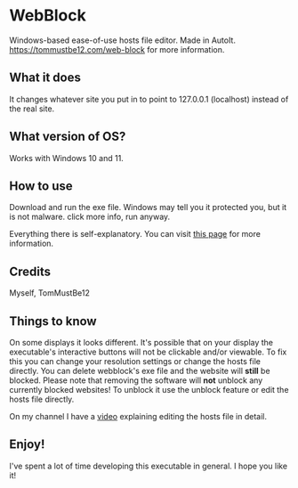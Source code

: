 # WebBlock
Windows-based ease-of-use hosts file editor. Made in AutoIt. https://tommustbe12.com/web-block for more information.

## What it does
It changes whatever site you put in to point to 127.0.0.1 (localhost) instead of the real site.

## What version of OS?
Works with Windows 10 and 11.

## How to use
Download and run the exe file. Windows may tell you it protected you, but it is not malware. click more info, run anyway.

Everything there is self-explanatory. You can visit [this page](https://tommustbe12.com/web-block/about/) for more information.

## Credits
Myself, TomMustBe12

## Things to know
On some displays it looks different. It's possible that on your display the executable's interactive buttons will not be clickable and/or viewable. To fix this you can change your resolution settings or change the hosts file directly.
You can delete webblock's exe file and the website will **still** be blocked. Please note that removing the software will **not** unblock any currently blocked websites! To unblock it use the unblock feature or edit the hosts file directly.

On my channel I have a [video](https://www.youtube.com/watch?v=GUasygkrak4) explaining editing the hosts file in detail.

## Enjoy!
I've spent a lot of time developing this executable in general. I hope you like it!
